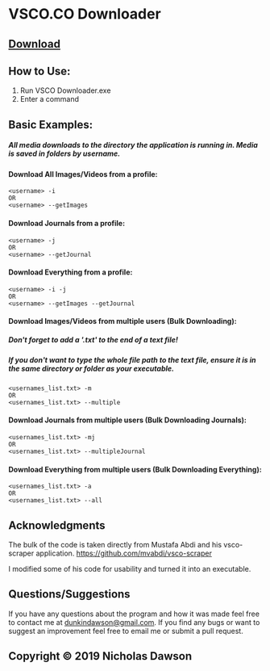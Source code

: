 # VSCO.CO Downloader

## [Download](https://github.com/NicholasDawson/VSCO-Downloader/raw/master/VSCO%20Downloader.exe "Download")

## How to Use:
 1. Run VSCO Downloader.exe
 2. Enter a command

## Basic Examples:

##### All media downloads to the directory the application is running in. Media is saved in folders by username.

#### Download All Images/Videos from a profile:
```
<username> -i
OR
<username> --getImages
```

#### Download Journals from a profile:
```
<username> -j
OR
<username> --getJournal
```

#### Download Everything from a profile:
```
<username> -i -j
OR
<username> --getImages --getJournal
```

#### Download Images/Videos from multiple users (Bulk Downloading):
##### Don't forget to add a '.txt' to the end of a text file!

##### If you don't want to type the whole file path to the text file, ensure it is in the same directory or folder as your executable.
```
<usernames_list.txt> -m
OR
<usernames_list.txt> --multiple
```

#### Download Journals from multiple users (Bulk Downloading Journals):
```
<usernames_list.txt> -mj
OR
<usernames_list.txt> --multipleJournal
```

#### Download Everything from multiple users (Bulk Downloading Everything):
```
<usernames_list.txt> -a
OR
<usernames_list.txt> --all
```


## Acknowledgments
The bulk of the code is taken directly from Mustafa Abdi and his vsco-scraper application.
https://github.com/mvabdi/vsco-scraper

I modified some of his code for usability and turned it into an executable.

## Questions/Suggestions
If you have any questions about the program and how it was made feel free to contact me at dunkindawson@gmail.com.
If you find any bugs or want to suggest an improvement feel free to email me or submit a pull request.

## Copyright &copy; 2019 Nicholas Dawson
